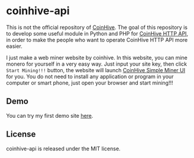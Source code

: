 # coinhive-api
This is not the official repository of [CoinHive][coinhive].
The goal of this repository is to develop some useful module in Python and PHP for [CoinHive HTTP API][coinhive_http_api],
in order to make the people who want to operate CoinHive HTTP API more easier.

I just make a web miner website by coinhive.
In this website,
you can mine monero for yourself in a very easy way.
Just input your site key,
then click `Start Mining!!!` button,
the website will launch [CoinHive Simple Miner UI][coinhive_simple_miner_ui] for you.
You do not need to install any application or program in your computer or smart phone,
just open your browser and start mining!!!

## Demo
You can try my first demo site [here][demo].

## License
coinhive-api is released under the MIT license.

[coinhive]: https://cnhv.co/4e8n
[coinhive_http_api]: https://cnhv.co/4hvt
[coinhive_simple_miner_ui]: https://cnhv.co/4hwv
[demo]: https://cnhv.co/4hsw